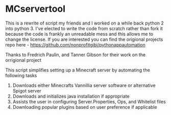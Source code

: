 # MCservertool

This is a rewrite of script my friends and I worked on a while back python 2 into python 3. I've elected to write the code from scratch rather than fork it because the code is frankly an unreadable mess and this allows me to change the license. If you are interested you can find the origional projects repo here - https://github.com/nonprofitgibi/pythonappautomation

Thanks to Fredrich Paulin, and Tanner Gibson for their work on the orrigional project

This script simplifies setting up a Minecraft server by automating the following tasks

1. Downloads either Minecrafts Vannillia server software or alternative Spigot server
2. Downloads and initializes java installation if appropriate
3. Assists the user in configuring Server.Properties, Ops, and Whitelist files
4. Downloading popular plugins based on user preference if applicable

